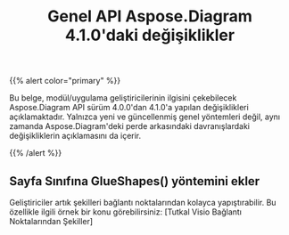 ﻿---
title: Genel API Aspose.Diagram 4.1.0'daki değişiklikler
type: docs
weight: 40
url: /tr/net/public-api-changes-in-aspose-diagram-4-1-0/
---
{{% alert color="primary" %}} 

Bu belge, modül/uygulama geliştiricilerinin ilgisini çekebilecek Aspose.Diagram API sürüm 4.0.0'dan 4.1.0'a yapılan değişiklikleri açıklamaktadır. Yalnızca yeni ve güncellenmiş genel yöntemleri değil, aynı zamanda Aspose.Diagram'deki perde arkasındaki davranışlardaki değişikliklerin açıklamasını da içerir.

{{% /alert %}} 
## **Sayfa Sınıfına GlueShapes() yöntemini ekler**
Geliştiriciler artık şekilleri bağlantı noktalarından kolayca yapıştırabilir. Bu özellikle ilgili örnek bir konu görebilirsiniz: [Tutkal Visio Bağlantı Noktalarından Şekiller]